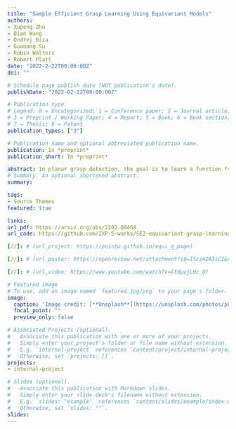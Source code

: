 ```yaml
---
title: "Sample Efficient Grasp Learning Using Equivariant Models"
authors:
- Xupeng Zhu
- Dian Wang
- Ondrej Biza
- Guanang Su
- Robin Walters
- Robert Platt
date: "2022-2-22T00:00:00Z"
doi: ""

# Schedule page publish date (NOT publication's date).
publishDate: "2022-02-22T00:00:00Z"

# Publication type.
# Legend: 0 = Uncategorized; 1 = Conference paper; 2 = Journal article;
# 3 = Preprint / Working Paper; 4 = Report; 5 = Book; 6 = Book section;
# 7 = Thesis; 8 = Patent
publication_types: ["3"]

# Publication name and optional abbreviated publication name.
publication: In *preprint*
publication_short: In *preprint*

abstract: In planar grasp detection, the goal is to learn a function from an image of a scene onto a set of feasible grasp poses in SE(2). In this paper, we recognize that the optimal grasp function is SE(2)-equivariant and can be modeled using an equivariant convolutional neural network. As a result, we are able to significantly improve the sample efficiency of grasp learning, obtaining a good approximation of the grasp function after only 600 grasp attempts. This is few enough that we can learn to grasp completely on a physical robot in about 1.5 hours.
# Summary. An optional shortened abstract.
summary: 

tags:
- Source Themes
featured: true

links:
url_pdf: https://arxiv.org/abs/2202.09468
url_code: https://github.com/ZXP-S-works/SE2-equivariant-grasp-learning

[//]: # (url_project: https://pointw.github.io/equi_q_page)

[//]: # (url_poster: https://openreview.net/attachment?id=IScz42A3iCI&name=poster)

[//]: # (url_video: https://www.youtube.com/watch?v=GtdpvjLHc_Q)

# Featured image
# To use, add an image named `featured.jpg/png` to your page's folder. 
image:
  caption: 'Image credit: [**Unsplash**](https://unsplash.com/photos/pLCdAaMFLTE)'
  focal_point: ""
  preview_only: false

# Associated Projects (optional).
#   Associate this publication with one or more of your projects.
#   Simply enter your project's folder or file name without extension.
#   E.g. `internal-project` references `content/project/internal-project/index.md`.
#   Otherwise, set `projects: []`.
projects:
- internal-project

# Slides (optional).
#   Associate this publication with Markdown slides.
#   Simply enter your slide deck's filename without extension.
#   E.g. `slides: "example"` references `content/slides/example/index.md`.
#   Otherwise, set `slides: ""`.
slides:
---
```



<!-- Markdown & HTML begins here  -->

[//]: # (<meta http-equiv = "refresh" content = " 0.01 ; url = https://pointw.github.io/equi_q_page"/>)
